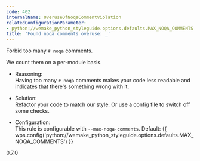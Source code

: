 ```yaml
---
code: 402
internalName: OveruseOfNoqaCommentViolation
relatedConfigurationParameter:
- python://wemake_python_styleguide.options.defaults.MAX_NOQA_COMMENTS
title: 'Found noqa comments overuse: _'
---
```


Forbid too many `# noqa` comments.

We count them on a per-module basis.

  - Reasoning:  
    Having too many `# noqa` comments makes your code less readable and
    indicates that there's something wrong with it.

  - Solution:  
    Refactor your code to match our style. Or use a config file to
    switch off some checks.

  - Configuration:  
    This rule is configurable with `--max-noqa-comments`. Default:
    {{ wps.config('python://wemake_python_styleguide.options.defaults.MAX_NOQA_COMMENTS') }}

<div class="versionadded">

0.7.0

</div>